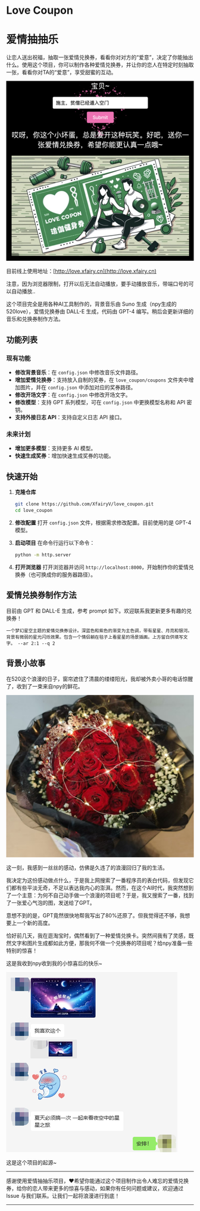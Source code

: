 # Love Coupon
# 爱情抽抽乐

让恋人送出祝福，抽取一张爱情兑换券，看看你对对方的“爱意”，决定了你能抽出什么。使用这个项目，你可以制作各种爱情兑换券，并让你的恋人在特定时刻抽取一张，看看你对TA的“爱意”，享受甜蜜的互动。

![爱情兑换券示例](docs/img/img1.png)

目前线上使用地址：[http://love.xfairy.cn](http://love.xfairy.cn)

注意，因为浏览器限制，打开以后无法自动播放，要手动播放音乐，带端口号的可以自动播放..

这个项目完全是用各种AI工具制作的，背景音乐由 Suno 生成（npy生成的520love），爱情兑换券由 DALL-E 生成，代码由 GPT-4 编写。稍后会更新详细的音乐和兑换券制作方法。


## 功能列表

### 现有功能
- **修改背景音乐**：在 `config.json` 中修改音乐文件路径。
- **增加爱情兑换券**：支持放入自制的奖券，在 `love_coupon/coupons` 文件夹中增加图片，并在 `config.json` 中添加对应的奖券路径。
- **修改开场文字**：在 `config.json` 中修改开场文字。
- **修改模型**：支持 GPT 系列模型，可在 `config.json` 中更换模型名称和 API 密钥。
- **支持外接日志 API**：支持自定义日志 API 接口。

### 未来计划
- **增加更多模型**：支持更多 AI 模型。
- **快速生成奖券**：增加快速生成奖券的功能。

## 快速开始

1. **克隆仓库**
   ```bash
   git clone https://github.com/XfairyV/love_coupon.git
   cd love_coupon
   ```

2. **修改配置**
   打开 `config.json` 文件，根据需求修改配置。目前使用的是 GPT-4 模型。

3. **启动项目**
   在命令行运行以下命令：
   ```bash
   python -m http.server
   ```

4. **打开浏览器**
   打开浏览器并访问 `http://localhost:8000`，开始制作你的爱情兑换券（也可换成你的服务器路径）。

## 爱情兑换券制作方法

目前由 GPT 和 DALL-E 生成，参考 prompt 如下。欢迎联系我更新更多有趣的兑换券！

```
一个梦幻星空主题的爱情兑换券设计。深蓝色和紫色的渐变为主色调，带有星星、月亮和银河。背景有微弱的星光闪烁效果。包含一个情侣躺在毯子上看星星的场景插画。上方留白供填写文字。 --ar 2:1 --q 2
```

## 背景小故事

在520这个浪漫的日子，窗帘遮住了清晨的缕缕阳光，我却被外卖小哥的电话惊醒了，收到了一束来自npy的鲜花。

![花](docs/img/img2.jpg)

这一刻，我感到一丝丝的感动，仿佛是久违了的浪漫回归了我的生活。

我决定为这份感动做点什么，于是我上网搜索了一番程序员的表白代码，但发现它们都有些平淡无奇，不足以表达我内心的澎湃。然而，在这个AI时代，我突然想到了一个主意：为何不自己动手做一个浪漫的项目呢？于是，我又搜索了一番，找到了一张爱心气泡的图，发送给了GPT。

意想不到的是，GPT竟然很快地帮我写出了80%还原了。但我觉得还不够，我想要上一个新的高度。

恰好前几天，我在逛淘宝时，偶然看到了一种爱情兑换卡。突然间我有了灵感，既然文字和图片生成都如此方便，那我何不做一个兑换券的项目呢？给npy准备一些特别的惊喜！

这是我收到npy收到我的小惊喜后的快乐~

![聊天](docs/img/img2.png)

这是这个项目的起源~


---

感谢使用爱情抽抽乐项目，❤️希望你能通过这个项目制作出令人难忘的爱情兑换券，给你的恋人带来更多的惊喜与感动，如果你有任何问题或建议，欢迎通过 Issue 与我们联系。让我们一起将浪漫进行到底！

---
